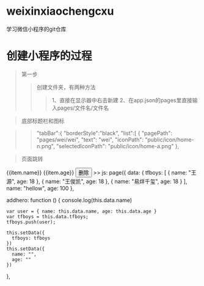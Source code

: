 # weixinxiaochengcxu
学习微信小程序的git仓库

# 创建小程序的过程
> 第一步
>> 创建文件夹，有两种方法
>>> 1、直接在显示器中右击新建
>>> 2、在app.json的pages里直接输入pages/文件名/文件名

> 底部标题栏和图标


>>  "tabBar":{
    "borderStyle":"black",
    "list":[
      {
        "pagePath": "pages/wei/wei",
        "text": "wei",
        "iconPath": "public/icon/home-n.png",
        "selectedIconPath": "public/icon/home-a.png"
      },
          
> 页面跳转


>> <navigator  wx:for="{{tfboys}}" url='../detail/detail?name={{item.name}}&age={{item.age}}'>
  <view class='list-item' wx:for="{{tfboys}}">
     <view class='item-name'>{{item.name}}</view>
    <view class='item-age'>{{item.age}}</view>
    <button bindtap='delete'>删除</button>
  </view>
   </navigator>
 >> js:  
     page({
  data: {
    tfboys: [
      { name: "王源", age: 18 },
      { name: "王俊凯", age: 18 },
      { name: "易烊千玺", age: 18 }
    ],
    name: "hellow",
    age: 100
  },

  addhero: function () {
    console.log(this.data.name)

    var user = { name: this.data.name, age: this.data.age }
    var tfboys = this.data.tfboys;
    tfboys.push(user);

    this.setData({
      tfboys: tfboys
    })
    this.setData({
      name: "",
      age: ""
    })
  },
   

